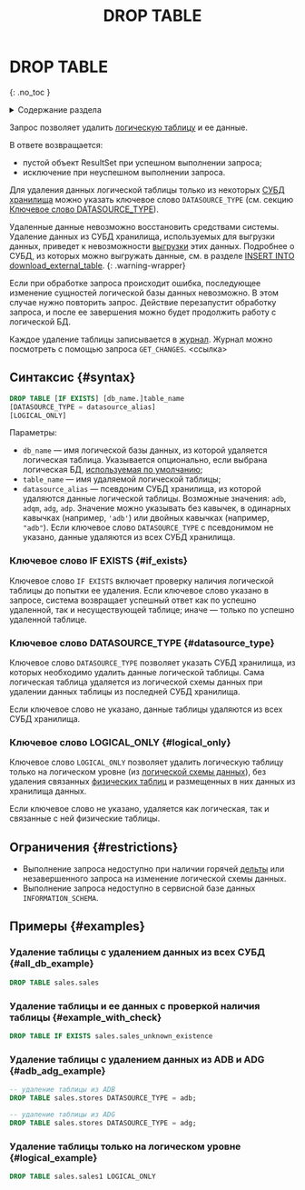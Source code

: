 ﻿---
layout: default
title: DROP TABLE
nav_order: 22
parent: Запросы SQL+
grand_parent: Справочная информация
has_children: false
has_toc: false
---

# DROP TABLE
{: .no_toc }

<details markdown="block">
  <summary>
    Содержание раздела
  </summary>
  {: .text-delta }
1. TOC
{:toc}
</details>

Запрос позволяет удалить [логическую таблицу](../../../overview/main_concepts/logical_table/logical_table.md) 
и ее данные. 

В ответе возвращается:
*   пустой объект ResultSet при успешном выполнении запроса;
*   исключение при неуспешном выполнении запроса.

Для удаления данных логической таблицы только из некоторых [СУБД](../../../introduction/supported_DBMS/supported_DBMS.md)
[хранилища](../../../overview/main_concepts/data_storage/data_storage.md) можно указать
ключевое слово `DATASOURCE_TYPE` (см. секцию [Ключевое слово DATASOURCE_TYPE](#datasource_type)).

Удаленные данные невозможно восстановить средствами системы. Удаление данных из СУБД хранилища, 
используемых для выгрузки данных, приведет к невозможности [выгрузки](../../../working_with_system/data_download/data_download.md) 
этих данных. Подробнее о СУБД, из которых можно выгружать данные, см. в разделе 
[INSERT INTO download_external_table](../INSERT_INTO_download_external_table/INSERT_INTO_download_external_table.md).
{: .warning-wrapper}

Если при обработке запроса происходит ошибка, последующее изменение сущностей логической базы данных невозможно. В этом
случае нужно повторить запрос. Действие перезапустит обработку запроса, и после ее завершения можно будет продолжить
работу с логической БД.

Каждое удаление таблицы записывается в [журнал](../../../overview/main_concepts/changelog/changelog.md). Журнал 
можно посмотреть с помощью запроса `GET_CHANGES`. <ссылка>

## Синтаксис {#syntax}

```sql
DROP TABLE [IF EXISTS] [db_name.]table_name
[DATASOURCE_TYPE = datasource_alias]
[LOGICAL_ONLY]
```

Параметры: 
*   `db_name` — имя логической базы данных, из которой удаляется логическая таблица. Указывается 
    опционально, если выбрана логическая БД, [используемая по умолчанию](../../../working_with_system/other_features/default_db_set-up/default_db_set-up.md);
*   `table_name` — имя удаляемой логической таблицы;
*   `datasource_alias` — псевдоним СУБД хранилища, из которой удаляются данные логической таблицы. 
    Возможные значения: `adb`, `adqm`, `adg`, `adp`. Значение можно указывать без кавычек, в одинарных кавычках 
    (например, `'adb'`) или двойных кавычках (например, `"adb"`). Если ключевое слово `DATASOURCE_TYPE` 
    с псевдонимом не указано, данные удаляются из всех СУБД хранилища.

### Ключевое слово IF EXISTS {#if_exists}

Ключевое слово `IF EXISTS` включает проверку наличия логической таблицы до попытки ее удаления.
Если ключевое слово указано в запросе, система возвращает успешный ответ как по успешно
удаленной, так и несуществующей таблице; иначе — только по успешно удаленной таблице.

### Ключевое слово DATASOURCE_TYPE {#datasource_type}

Ключевое слово `DATASOURCE_TYPE` позволяет указать СУБД хранилища, из которых необходимо
удалить данные логической таблицы. Сама логическая таблица удаляется из
логической схемы данных при удалении данных таблицы из последней СУБД хранилища.

Если ключевое слово не указано, данные таблицы удаляются из всех СУБД хранилища.

### Ключевое слово LOGICAL_ONLY {#logical_only}

Ключевое слово `LOGICAL_ONLY` позволяет удалить логическую таблицу только на логическом уровне
(из [логической схемы данных](../../../overview/main_concepts/logical_schema/logical_schema.md)), без
удаления связанных [физических таблиц](../../../overview/main_concepts/physical_table/physical_table.md)
и размещенных в них данных из хранилища данных.

Если ключевое слово не указано, удаляется как логическая, так и связанные с ней физические таблицы.

## Ограничения {#restrictions}

*   Выполнение запроса недоступно при наличии горячей [дельты](../../../overview/main_concepts/delta/delta.md) или 
    незавершенного запроса на изменение логической схемы данных. 
*   Выполнение запроса недоступно в сервисной базе данных `INFORMATION_SCHEMA`.

## Примеры {#examples}

### Удаление таблицы с удалением данных из всех СУБД {#all_db_example}

```sql
DROP TABLE sales.sales
```

### Удаление таблицы и ее данных с проверкой наличия таблицы {#example_with_check}

```sql
DROP TABLE IF EXISTS sales.sales_unknown_existence
```

### Удаление таблицы с удалением данных из ADB и ADG {#adb_adg_example}

```sql
-- удаление таблицы из ADB
DROP TABLE sales.stores DATASOURCE_TYPE = adb;

-- удаление таблицы из ADG
DROP TABLE sales.stores DATASOURCE_TYPE = adg;
```

### Удаление таблицы только на логическом уровне {#logical_example}

```sql
DROP TABLE sales.sales1 LOGICAL_ONLY
```